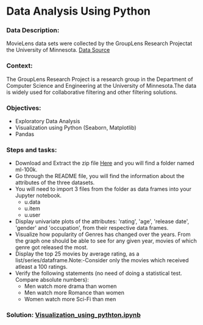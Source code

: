 # Data Analysis Using Python

### Data Description:

MovieLens data sets were collected by the GroupLens Research Projectat the University of Minnesota. [Data Source](https://grouplens.org/datasets/movielens/100k/)

### Context:

The GroupLens Research Project is a research group in the Department of Computer Science and Engineering at the University of Minnesota.The data is widely used for collaborative filtering and other filtering solutions.

### Objectives:

- Exploratory Data Analysis
- Visualization using Python (Seaborn, Matplotlib)
- Pandas

### Steps and tasks:

- Download and Extract the zip file [Here](https://grouplens.org/datasets/movielens/100k/) and you will find a folder named  ml-100k. 
- Go through the README file, you will find the information about the attributes of the three datasets.
- You will need to import 3 files from the folder as data frames  into your Jupyter notebook.
    - u.data 
    - u.item
    - u.user
- Display univariate plots of the attributes: 'rating', 'age', 'release date', 'gender' and 'occupation', from their respective data frames.
- Visualize how popularity of Genres has changed over the years. From the graph one should be able to see for any given year, movies of which genre got released the most.
- Display the top 25 movies by average rating, as a list/series/dataframe.Note:-Consider only the movies which received atleast a 100 ratings.
- Verify the following statements (no need of doing a statistical test. Compare absolute numbers):
    - Men watch more drama than women
    - Men watch more Romance than women
    - Women watch more Sci-Fi than men

### Solution: [Visualization_using_pythton.ipynb](https://github.com/jimohola/Visualization_Using_Python/blob/50367f2c9ff5de57f3f7a1dbf75ca7b9f534558c/Visualization_using_python.ipynb)

